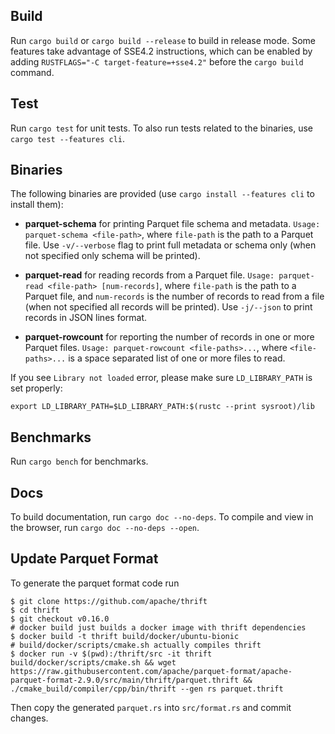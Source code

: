 <!---
  Licensed to the Apache Software Foundation (ASF) under one
  or more contributor license agreements.  See the NOTICE file
  distributed with this work for additional information
  regarding copyright ownership.  The ASF licenses this file
  to you under the Apache License, Version 2.0 (the
  "License"); you may not use this file except in compliance
  with the License.  You may obtain a copy of the License at

    http://www.apache.org/licenses/LICENSE-2.0

  Unless required by applicable law or agreed to in writing,
  software distributed under the License is distributed on an
  "AS IS" BASIS, WITHOUT WARRANTIES OR CONDITIONS OF ANY
  KIND, either express or implied.  See the License for the
  specific language governing permissions and limitations
  under the License.
-->

## Build

Run `cargo build` or `cargo build --release` to build in release mode.
Some features take advantage of SSE4.2 instructions, which can be
enabled by adding `RUSTFLAGS="-C target-feature=+sse4.2"` before the
`cargo build` command.

## Test

Run `cargo test` for unit tests. To also run tests related to the binaries, use `cargo test --features cli`.

## Binaries

The following binaries are provided (use `cargo install --features cli` to install them):

- **parquet-schema** for printing Parquet file schema and metadata.
  `Usage: parquet-schema <file-path>`, where `file-path` is the path to a Parquet file. Use `-v/--verbose` flag
  to print full metadata or schema only (when not specified only schema will be printed).

- **parquet-read** for reading records from a Parquet file.
  `Usage: parquet-read <file-path> [num-records]`, where `file-path` is the path to a Parquet file,
  and `num-records` is the number of records to read from a file (when not specified all records will
  be printed). Use `-j/--json` to print records in JSON lines format.

- **parquet-rowcount** for reporting the number of records in one or more Parquet files.
  `Usage: parquet-rowcount <file-paths>...`, where `<file-paths>...` is a space separated list of one or more
  files to read.

If you see `Library not loaded` error, please make sure `LD_LIBRARY_PATH` is set properly:

```
export LD_LIBRARY_PATH=$LD_LIBRARY_PATH:$(rustc --print sysroot)/lib
```

## Benchmarks

Run `cargo bench` for benchmarks.

## Docs

To build documentation, run `cargo doc --no-deps`.
To compile and view in the browser, run `cargo doc --no-deps --open`.

## Update Parquet Format

To generate the parquet format code run

```
$ git clone https://github.com/apache/thrift
$ cd thrift
$ git checkout v0.16.0
# docker build just builds a docker image with thrift dependencies
$ docker build -t thrift build/docker/ubuntu-bionic
# build/docker/scripts/cmake.sh actually compiles thrift
$ docker run -v $(pwd):/thrift/src -it thrift build/docker/scripts/cmake.sh && wget https://raw.githubusercontent.com/apache/parquet-format/apache-parquet-format-2.9.0/src/main/thrift/parquet.thrift && ./cmake_build/compiler/cpp/bin/thrift --gen rs parquet.thrift
```

Then copy the generated `parquet.rs` into `src/format.rs` and commit changes.
